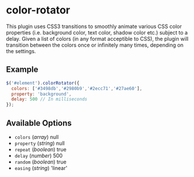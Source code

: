 # color-rotator
This plugin uses CSS3 transitions to smoothly animate various CSS color properties (i.e. background color, text color, shadow color etc.) subject to a delay. 
Given a list of colors (in any format acceptible to CSS), the plugin will transition between the colors once or infinitely many times, depending on the settings.
## Example

```javascript
$('#element').colorRotator({
  colors: ['#3498db','#2980b9','#2ecc71','#27ae60'],
  property: 'background',
  delay: 500 // In milliseconds
});
```

## Available Options

* `colors` (*array*) null
* `property` (*string*) null
* `repeat` (*boolean*) true
* `delay` (*number*) 500
* `random` (*boolean*) true
* `easing` (*string*) 'linear'
